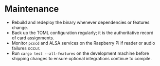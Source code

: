 # Maintenance

- Rebuild and redeploy the binary whenever dependencies or features change.
- Back up the TOML configuration regularly; it is the authoritative record of card assignments.
- Monitor `pcscd` and ALSA services on the Raspberry Pi if reader or audio failures occur.
- Run `cargo test --all-features` on the development machine before shipping changes to ensure optional integrations continue to compile.
